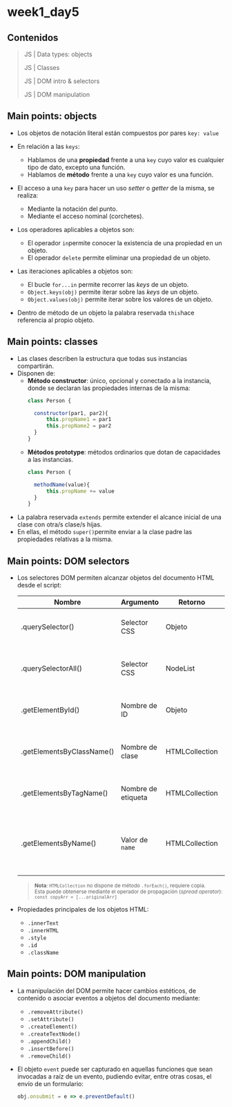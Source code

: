# week1_day5



## Contenidos

> JS | Data types: objects
>
> JS | Classes
>
> JS | DOM intro & selectors
>
> JS | DOM manipulation


## Main points: objects

- Los objetos de notación literal están compuestos por pares `key: value`

- En relación a las `keys`:
  - Hablamos de una **propiedad** frente a una `key` cuyo valor es cualquier tipo de dato, excepto una función.
  - Hablamos de **método** frente a una `key` cuyo valor es una función.
  
- El acceso a una `key` para hacer un uso _setter_ o _getter_ de la misma, se realiza:
  - Mediante la notación del punto.
  - Mediante el acceso nominal (corchetes).
  
- Los operadores aplicables a objetos son:
  - El operador `in`permite conocer la existencia de una propiedad en un objeto.
  - El operador `delete` permite eliminar una propiedad de un objeto.
  
- Las iteraciones aplicables a objetos son:
  - El bucle `for...in` permite recorrer las _keys_ de un objeto.
  - `Object.keys(obj)` permite iterar sobre las _keys_ de un objeto.
  - `Object.values(obj)` permite iterar sobre los valores de un objeto.
  
 - Dentro de método de un objeto la palabra reservada `this`hace referencia al propio objeto.
 
 ## Main points: classes
 
- Las clases describen la estructura que todas sus instancias compartirán.
- Disponen de:
  - **Método constructor**: único, opcional y conectado a la instancia, donde se declaran las propiedades internas de la misma:
    ````javascript
    class Person {
  
      constructor(par1, par2){
          this.propName1 = par1
          this.propName2 = par2
      }
    }
    ````
  - **Métodos prototype**: métodos ordinarios que dotan de capacidades a las instancias.
    ````javascript
    class Person {
  
      methodName(value){
          this.propName += value
      }
    }
    ````
- La palabra reservada `extends` permite extender el alcance inicial de una clase con otra/s clase/s hijas.
- En ellas, el método `super()`permite enviar a la clase padre las propiedades relativas a la misma.

 ## Main points: DOM selectors
 
 - Los selectores DOM permiten alcanzar objetos del documento HTML desde el script:
 
    | Nombre | Argumento | Retorno | Alcance |
    | ------------- | ------------- | ------------- | ------------- |
    | .querySelector() | Selector CSS | Objeto | Primer objeto que coincida con el selector |
    | .querySelectorAll() | Selector CSS | NodeList | Array de objetos que coincidan con el selector |
    | .getElementById() | Nombre de ID | Objeto | Objeto cuyo ID coincida con el selector |
    | .getElementsByClassName() | Nombre de clase | HTMLCollection | Array de objetos que contengan la clase argumentada |
    | .getElementsByTagName() | Nombre de etiqueta | HTMLCollection | Array de objetos con la etiqueta argumentada |
    | .getElementsByName() | Valor de `name` | HTMLCollection | Array de objetos que contengan el valor argumentado en su atributo `name` |

    > <sub>**Nota**: `HTMLCollection` no dispone de método `.forEach()`, requiere copia. <br>Esta puede obtenerse mediante el operador de propagación (*spread operator*): `const copyArr = [...originalArr]`</sub>

- Propiedades principales de los objetos HTML:
  - `.innerText`
  - `.innerHTML`
  - `.style`
  - `.id`
  - `.className`

 ## Main points: DOM manipulation
 
 - La manipulación del DOM permite hacer cambios estéticos, de contenido o asociar eventos a objetos del documento mediante:
   - `.removeAttribute()`
   - `.setAttribute()`
   - `.createElement()`
   - `.createTextNode()`
   - `.appendChild()`
   - `.insertBefore()`
   - `.removeChild()`

- El objeto `event` puede ser capturado en aquellas funciones que sean invocadas a raíz de un evento, pudiendo evitar, entre otras cosas, el envío de un formulario:

  ````javascript
  obj.onsubmit = e => e.preventDefault()
  ````
